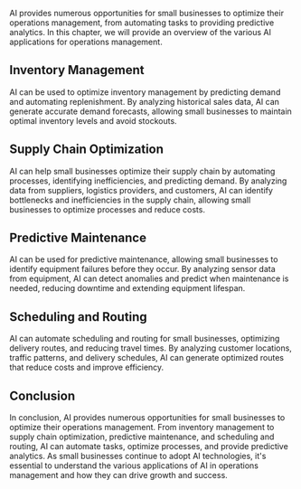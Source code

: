 
AI provides numerous opportunities for small businesses to optimize their operations management, from automating tasks to providing predictive analytics. In this chapter, we will provide an overview of the various AI applications for operations management.

Inventory Management
--------------------

AI can be used to optimize inventory management by predicting demand and automating replenishment. By analyzing historical sales data, AI can generate accurate demand forecasts, allowing small businesses to maintain optimal inventory levels and avoid stockouts.

Supply Chain Optimization
-------------------------

AI can help small businesses optimize their supply chain by automating processes, identifying inefficiencies, and predicting demand. By analyzing data from suppliers, logistics providers, and customers, AI can identify bottlenecks and inefficiencies in the supply chain, allowing small businesses to optimize processes and reduce costs.

Predictive Maintenance
----------------------

AI can be used for predictive maintenance, allowing small businesses to identify equipment failures before they occur. By analyzing sensor data from equipment, AI can detect anomalies and predict when maintenance is needed, reducing downtime and extending equipment lifespan.

Scheduling and Routing
----------------------

AI can automate scheduling and routing for small businesses, optimizing delivery routes, and reducing travel times. By analyzing customer locations, traffic patterns, and delivery schedules, AI can generate optimized routes that reduce costs and improve efficiency.

Conclusion
----------

In conclusion, AI provides numerous opportunities for small businesses to optimize their operations management. From inventory management to supply chain optimization, predictive maintenance, and scheduling and routing, AI can automate tasks, optimize processes, and provide predictive analytics. As small businesses continue to adopt AI technologies, it's essential to understand the various applications of AI in operations management and how they can drive growth and success.
